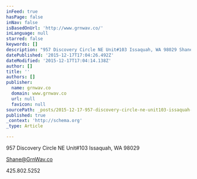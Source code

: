 ```yaml
---
inFeed: true
hasPage: false
inNav: false
isBasedOnUrl: 'http://www.grnwav.co/'
inLanguage: null
starred: false
keywords: []
description: "957 Discovery Circle NE Unit#103 Issaquah, WA 98029 Shane@GrnWav.co  WHO ARE WE? WHAT DO WE DO?  Green Wave is here to help you and your company.\_ We team with "
datePublished: '2015-12-17T17:04:26.492Z'
dateModified: '2015-12-17T17:04:14.138Z'
author: []
title: ''
authors: []
publisher:
  name: grnwav.co
  domain: www.grnwav.co
  url: null
  favicon: null
sourcePath: _posts/2015-12-17-957-discovery-circle-ne-unit103-issaquah-wa-98029-shanegr.md
published: true
_context: 'http://schema.org'
_type: Article

---
```

957 Discovery Circle NE Unit\#103 Issaquah, WA 98029 

Shane@GrnWav.co 

425.802.5252
